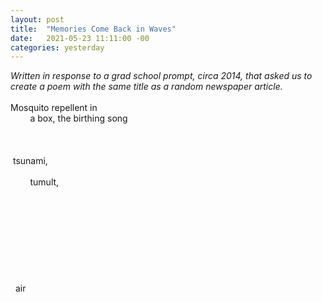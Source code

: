 ```yaml
---
layout: post
title:  "Memories Come Back in Waves"
date:   2021-05-23 11:11:00 -00
categories: yesterday
---
```

*Written in response to a grad school prompt, circa 2014, that asked us to create a poem with the same title as a random newspaper article.*
<br/>
<br/>
Mosquito repellent in
<br/>
&nbsp; &nbsp; &nbsp; &nbsp; a box, the birthing song
<br/>
<br/>
<br/>
<br/>
&nbsp;tsunami,
<br/>
<br/>
&nbsp;&nbsp;&nbsp;&nbsp;&nbsp;&nbsp;&nbsp;&nbsp;tumult, 
<br/>
<br/>
<br/>
<br/>
<br/>
<br/>
<br/>
<br/>
<br/>
<br/>
&nbsp;&nbsp;air

